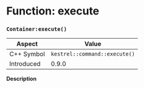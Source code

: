 
# Function: execute
### `Container:execute()`

| Aspect | Value |
| --- | --- |
| C++ Symbol | `kestrel::command::execute()` |
| Introduced | 0.9.0 |

**Description**


